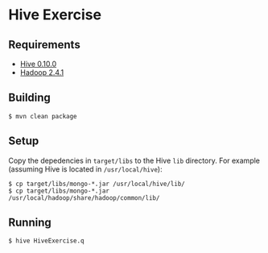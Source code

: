 # Hive Exercise

## Requirements

- [Hive 0.10.0](http://hive.apache.org)
- [Hadoop 2.4.1](http://hadoop.apache.org)

## Building

    $ mvn clean package

## Setup

Copy the depedencies in `target/libs` to the Hive `lib` directory. For example (assuming Hive is located in `/usr/local/hive`):

    $ cp target/libs/mongo-*.jar /usr/local/hive/lib/
    $ cp target/libs/mongo-*.jar /usr/local/hadoop/share/hadoop/common/lib/

## Running

    $ hive HiveExercise.q
